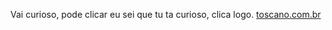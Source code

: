 Vai curioso, pode clicar eu sei que tu ta curioso, clica logo.
[toscano.com.br](https://toscano.com.br)
